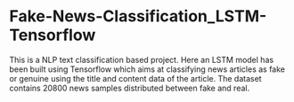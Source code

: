 # Fake-News-Classification_LSTM-Tensorflow
This is a NLP text classification based project. Here an LSTM model has been built using Tensorflow which aims at classifying news articles as fake or genuine using the title and content data of the article. The dataset contains 20800 news samples distributed between fake and real.
